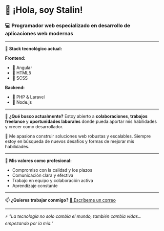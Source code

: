 # 👋 ¡Hola, soy Stalin!

### 💻 Programador web especializado en desarrollo de aplicaciones web modernas

---

🧠 **Stack tecnológico actual:**

**Frontend:**
- 🔹 Angular
- 🔹 HTML5
- 🔹 SCSS

**Backend:**
- 🔸 PHP & Laravel
- 🔸 Node.js

---

🎯 **¿Qué busco actualmente?**
Estoy abierto a **colaboraciones**, **trabajos freelance** y **oportunidades laborales** donde pueda aportar mis habilidades y crecer como desarrollador.

📌 Me apasiona construir soluciones web robustas y escalables. Siempre estoy en búsqueda de nuevos desafíos y formas de mejorar mis habilidades.

---

🚀 **Mis valores como profesional:**
- Compromiso con la calidad y los plazos
- Comunicación clara y efectiva
- Trabajo en equipo y colaboración activa
- Aprendizaje constante

---

📫 **¿Quieres trabajar conmigo?**
[📨 Escríbeme un correo](mailto:stalin.ac.developer@gmail.com?subject=Quiero%20trabajar%20contigo&body=Hola%2C%20quiero%20trabajar%20contigo.%20%C2%BFCu%C3%A1ndo%20podemos%20hablar%3F)


---

⚡ _"La tecnología no solo cambia el mundo, también cambia vidas... empezando por la mía."_

